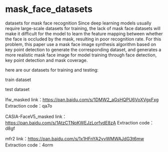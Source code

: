 # mask_face_datasets
datasets for mask face recognition
Since deep learning models usually require large-scale datasets for training, the lack of mask face datasets will make it difficult for the model to learn the feature mapping between whether the face is occluded by the mask, resulting in poor recognition rate. For this problem, this paper use a mask face image synthesis algorithm based on key point detection to generate the corresponding dataset, and generates a more realistic mask face image for model training through face detection, key point detection and mask coverage.

here are our datasets for training and testing:


train dataset




test dataset

lfw_masked
link：https://pan.baidu.com/s/1DMW2_aGsHQPU6VoXVgxFxg 
Extraction code：qa7o

CASIA-FaceV5_masked
link：https://pan.baidu.com/s/1AtzCTNpKWEJzLorfvdE8zA 
Extraction code：d8gf

mfr2
link：https://pan.baidu.com/s/1x1HFnYA2yvWMWAJdG3t6mw 
Extraction code：4orm
